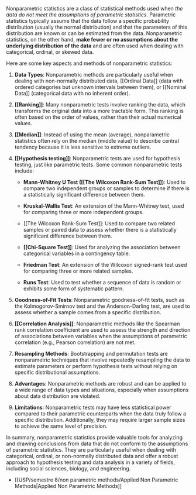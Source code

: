 Nonparametric statistics are a class of statistical methods used when _the data do not meet the assumptions of parametric statistics_. Parametric statistics typically assume that the data follow a specific probability distribution (usually the normal distribution) and that the parameters of this distribution are known or can be estimated from the data. Nonparametric statistics, on the other hand, **make fewer or no assumptions about the underlying distribution of the data** and are often used when dealing with categorical, ordinal, or skewed data.

Here are some key aspects and methods of nonparametric statistics:

1. **Data Types**: Nonparametric methods are particularly useful when dealing with non-normally distributed data, [[Ordinal Data]] (data with ordered categories but unknown intervals between them), or [[Nominal Data]] (categorical data with no inherent order).

2. **[[Ranking]]**: Many nonparametric tests involve ranking the data, which transforms the original data into a more tractable form. This ranking is often based on the order of values, rather than their actual numerical values.

3. **[[Median]]**: Instead of using the mean (average), nonparametric statistics often rely on the median (middle value) to describe central tendency because it is less sensitive to extreme outliers.

4. **[[Hypothesis testing]]**: Nonparametric tests are used for hypothesis testing, just like parametric tests. Some common nonparametric tests include:

   - **Mann-Whitney U Test ([[The Wilcoxon Rank-Sum Test]])**: Used to compare two independent groups or samples to determine if there is a statistically significant difference between them.
   
   - **Kruskal-Wallis Test**: An extension of the Mann-Whitney test, used for comparing three or more independent groups.

   - [[The Wilcoxon Rank-Sum Test]]: Used to compare two related samples or paired data to assess whether there is a statistically significant difference between them.

   - **[[Chi-Square Test]]**: Used for analyzing the association between categorical variables in a contingency table.

   - **Friedman Test**: An extension of the Wilcoxon signed-rank test used for comparing three or more related samples.

   - **Runs Test**: Used to test whether a sequence of data is random or exhibits some form of systematic pattern.

5. **Goodness-of-Fit Tests**: Nonparametric goodness-of-fit tests, such as the Kolmogorov-Smirnov test and the Anderson-Darling test, are used to assess whether a sample comes from a specific distribution.

6. **[[Correlation Analysis]]**: Nonparametric methods like the Spearman rank correlation coefficient are used to assess the strength and direction of associations between variables when the assumptions of parametric correlation (e.g., Pearson correlation) are not met.

7. **Resampling Methods**: Bootstrapping and permutation tests are nonparametric techniques that involve repeatedly resampling the data to estimate parameters or perform hypothesis tests without relying on specific distributional assumptions.

8. **Advantages**: Nonparametric methods are robust and can be applied to a wide range of data types and situations, especially when assumptions about data distribution are violated.

9. **Limitations**: Nonparametric tests may have less statistical power compared to their parametric counterparts when the data truly follow a specific distribution. Additionally, they may require larger sample sizes to achieve the same level of precision.

In summary, nonparametric statistics provide valuable tools for analyzing and drawing conclusions from data that do not conform to the assumptions of parametric statistics. They are particularly useful when dealing with categorical, ordinal, or non-normally distributed data and offer a robust approach to hypothesis testing and data analysis in a variety of fields, including social sciences, biology, and engineering.


- [[USP/semestre 8/non parametric methods/Applied Non Parametric Methods|Applied Non Parametric Methods]]

